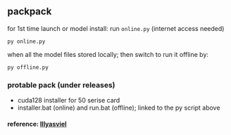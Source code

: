 ## packpack

for 1st time launch or model install: run `online.py` (internet access needed)
```
py online.py
```

when all the model files stored locally; then switch to run it offline by:
```
py offline.py
```

### protable pack (under releases)
- cuda128 installer for 50 serise card
- installer.bat (online) and run.bat (offline); linked to the py script above

#### reference: [lllyasviel](https://github.com/lllyasviel/FramePack)
